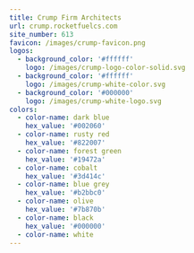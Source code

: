 ```yaml
---
title: Crump Firm Architects
url: crump.rocketfuelcs.com
site_number: 613
favicon: /images/crump-favicon.png
logos:
  - background_color: '#ffffff'
    logo: /images/crump-logo-color-solid.svg
  - background_color: '#ffffff'
    logo: /images/crump-white-color.svg
  - background_color: '#000000'
    logo: /images/crump-white-logo.svg
colors:
  - color-name: dark blue
    hex_value: '#002060'
  - color-name: rusty red
    hex_value: '#822007'
  - color-name: forest green
    hex_value: '#19472a'
  - color-name: cobalt
    hex_value: '#3d414c'
  - color-name: blue grey
    hex_value: '#b2bbc0'
  - color-name: olive
    hex_value: '#7b870b'
  - color-name: black
    hex_value: '#000000'
  - color-name: white
---
```



